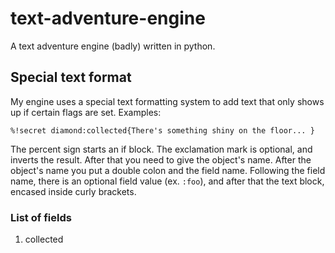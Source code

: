 # text-adventure-engine
A text adventure engine (badly) written in python.

## Special text format
My engine uses a special text formatting system to add text that only shows up if certain flags are set.
Examples:
```
%!secret diamond:collected{There's something shiny on the floor... }
```
The percent sign starts an if block.
The exclamation mark is optional, and inverts the result.
After that you need to give the object's name.
After the object's name you put a double colon and the field name.
Following the field name, there is an optional field value (ex. `:foo`), and after that the text block, encased inside curly brackets.

### List of fields
1. collected